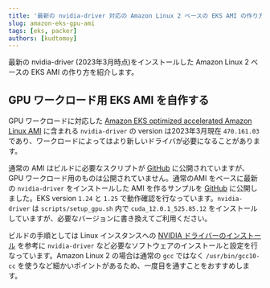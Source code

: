 ```yaml
---
title: '最新の nvidia-driver 対応の Amazon Linux 2 ベースの EKS AMI の作り方'
slug: amazon-eks-gpu-ami
tags: [eks, packer]
authors: [kudtomoy]
---
```


最新の nvidia-driver (2023年3月時点)をインストールした Amazon Linux 2 ベースの EKS AMI の作り方を紹介します。

<!-- truncate -->
## GPU ワークロード用 EKS AMI を自作する
GPU ワークロードに対応した [Amazon EKS optimized accelerated Amazon Linux AMI](https://docs.aws.amazon.com/ja_jp/eks/latest/userguide/eks-optimized-ami.html) に含まれる `nvidia-driver` の version は2023年3月現在 `470.161.03` であり、ワークロードによってはより新しいドライバが必要になることがあります。

通常の AMI はビルドに必要なスクリプトが [GitHub](https://github.com/awslabs/amazon-eks-ami) に公開されていますが、GPU ワークロード用のものは公開されていません。通常のAMI をベースに最新の `nvidia-driver` をインストールした AMI を作るサンプルを [GitHub](https://github.com/kudtomoy/amazon-eks-gpu-ami) に公開しました。EKS version `1.24` と `1.25` で動作確認を行なっています。`nvidia-driver` は `scripts/setup_gpu.sh` 内で `cuda_12.0.1_525.85.12` をインストールしていますが、必要なバージョンに書き換えてご利用ください。

ビルドの手順としては Linux インスタンスへの [NVIDIA ドライバーのインストール](https://docs.aws.amazon.com/ja_jp/AWSEC2/latest/UserGuide/install-nvidia-driver.html) を参考に `nvidia-driver` など必要なソフトウェアのインストールと設定を行なっています。Amazon Linux 2 の場合は通常の `gcc` ではなく `/usr/bin/gcc10-cc` を使うなど細かいポイントがあるため、一度目を通すことをおすすめします。
